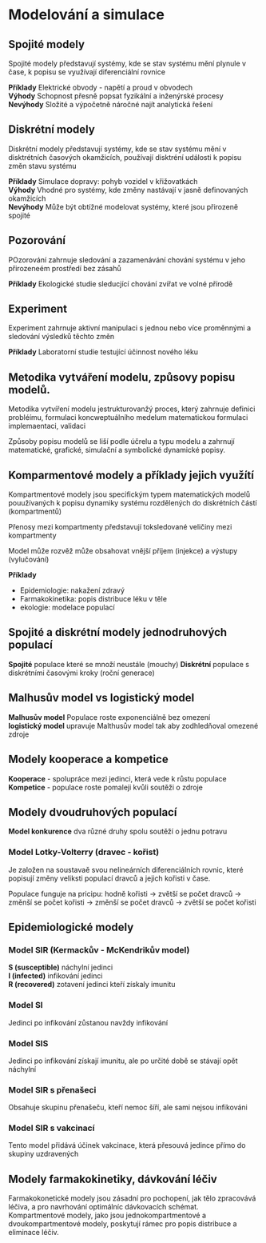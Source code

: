 # Modelování a simulace

## Spojité modely
Spojité modely představují systémy, kde se stav systému mění plynule v čase, k popisu se využívají diferenciální rovnice

**Příklady** Elektrické obvody - napětí a proud v obvodech  
**Výhody** Schopnost přesně popsat fyzikální a inženýrské procesy  
**Nevýhody** Složité a výpočetně náročné najít analytická řešení  

## Diskrétní modely
Diskrétní modely představují systémy, kde se stav systému mění v disktrétních časových okamžicích, používají disktréní události k popisu změn stavu systému

**Příklady** Simulace dopravy: pohyb vozidel v křižovatkách  
**Výhody** Vhodné pro systémy, kde změny nastávají v jasně definovaných okamžicích  
**Nevýhody** Může být obtížné modelovat systémy, které jsou přirozeně spojité

## Pozorování 
POzorování zahrnuje sledování a zazamenávání chování systému v jeho přirozeneém prostředí bez zásahů

**Příklady** Ekologické studie sleducjící chování zvířat  ve volné přírodě

## Experiment
Experiment zahrnuje aktivní manipulaci s jednou nebo více proměnnými a sledování výsledků těchto změn

**Příklady** Laboratorní studie testující účinnost nového léku

## Metodika vytváření modelu, způsovy popisu modelů.
Metodika vytvíření modelu jestrukturovanžý proces, který zahrnuje definici probléímu, formulaci koncweptuálního medelum matematickou formulaci implemaentaci, validaci

Způsoby popisu modelů se liší podle účrelu a typu modelu a zahrnují matematické, grafické, simulační a symbolické dynamické popisy.

## Komparmentové modely a příklady jejich využítí
Kompartmentové modely jsou specifickým typem matematických modelů pouužívaných k popisu dynamiky systému rozdělených do diskrétních částí (kompartmentů)

Přenosy mezi kompartmenty představují toksledované veličiny mezi kompartmenty

Model může rozvěž může obsahovat vnější příjem (injekce) a výstupy (vylučování)

**Příklady** 
- Epidemiologie: nakažení zdravý
- Farmakokinetika: popis distribuce léku v těle
- ekologie: modelace populací

## Spojité a diskrétní modely jednodruhových populací
**Spojité** populace které se množí neustále (mouchy)
**Diskrétní** populace s diskrétními časovými kroky (roční generace)

## Malhusův model vs logistický model
**Malhusův model** Populace roste exponenciálně bez omezení  
**logistický model** upravuje Malthusův model tak aby zodhledňoval omezené zdroje

## Modely kooperace a kompetice
**Kooperace** - spolupráce mezi jedinci, která vede k růstu populace
**Kompetice** - populace roste pomaleji kvůli soutěži o zdroje

## Modely dvoudruhových populací
**Model konkurence** dva různé druhy spolu soutěží o jednu potravu

### Model Lotky-Volterry (dravec - kořist)
Je založen na soustavaě svou nelineárních diferenciálních rovnic, které popisují změny veliksti populací dravců a jejich kořisti v čase.

Populace funguje na pricipu: hodně kořisti -> zvětší se počet dravců -> změnší se počet kořisti -> změnší se počet dravců -> zvětší se počet kořisti

## Epidemiologické modely

### Model SIR (Kermackův - McKendrikův model)
**S (susceptible)** náchylní jedinci  
**I (infected)** infikování jedinci  
**R (recovered)** zotavení jedinci kteří získaly imunitu

### Model SI
Jedinci po infikování zůstanou navždy infikování

### Model SIS
Jedinci po infikování získají imunitu, ale po určité době se stávají opět náchylní

### Model SIR s přenašeci
Obsahuje skupinu přenašeču, kteří nemoc šíří, ale sami nejsou infikováni

### Model SIR s vakcinací
Tento model přidává účinek vakcinace, která přesouvá jedince přímo do skupiny uzdravených

## Modely farmakokinetiky, dávkování léčiv
Farmakokonetické modely jsou zásadní pro pochopení, jak tělo zpracovává léčiva, a pro navrhování optimálníc dávkovacích schémat.   
Kompartmentové modely, jako jsou jednokompartmentové a dvoukompartmentové modely, poskytují rámec pro popis distribuce a eliminace léčiv.


